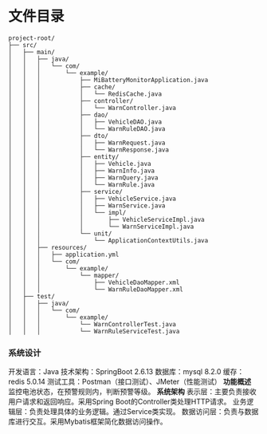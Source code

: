 # 文件目录
```
project-root/
├── src/
│   ├── main/
│   │   ├── java/
│   │   │   └── com/
│   │   │       └── example/
│   │   │           ├── MiBatteryMonitorApplication.java
│   │   │           ├── cache/
│   │   │           │   └── RedisCache.java
│   │   │           ├── controller/
│   │   │           │   └── WarnController.java
│   │   │           ├── dao/
│   │   │           │   ├── VehicleDAO.java
│   │   │           │   └── WarnRuleDAO.java
│   │   │           ├── dto/
│   │   │           │   ├── WarnRequest.java
│   │   │           │   └── WarnResponse.java
│   │   │           ├── entity/
│   │   │           │   ├── Vehicle.java
│   │   │           │   ├── WarnInfo.java
│   │   │           │   ├── WarnQuery.java
│   │   │           │   └── WarnRule.java
│   │   │           ├── service/
│   │   │           │   ├── VehicleService.java
│   │   │           │   ├── WarnService.java
│   │   │           │   └── impl/
│   │   │           │       ├── VehicleServiceImpl.java
│   │   │           │       └── WarnServiceImpl.java
│   │   │           └── unit/
│   │   │               └── ApplicationContextUtils.java
│   │   ├── resources/
│   │   │   ├── application.yml
│   │   │   └── com/
│   │   │       └── example/
│   │   │           └── mapper/
│   │   │               ├── VehicleDaoMapper.xml
│   │   │               └── WarnRuleDaoMapper.xml
│   ├── test/
│   │   ├── java/
│   │   │   └── com/
│   │   │       └── example/
│   │   │           └── WarnControllerTest.java
│   │   │           └── WarnRuleServiceTest.java
```
### 系统设计
开发语言：Java
技术架构：SpringBoot  2.6.13
数据库：mysql 8.2.0
缓存： redis 5.0.14
测试工具：Postman（接口测试）、JMeter（性能测试）
**功能概述**
  监控电池状态，在预警规则内，判断预警等级。
**系统架构**
  表示层：主要负责接收用户请求和返回响应。采用Spring Boot的Controller类处理HTTP请求。
  业务逻辑层：负责处理具体的业务逻辑。通过Service类实现。
     数据访问层：负责与数据库进行交互。采用Mybatis框架简化数据访问操作。
